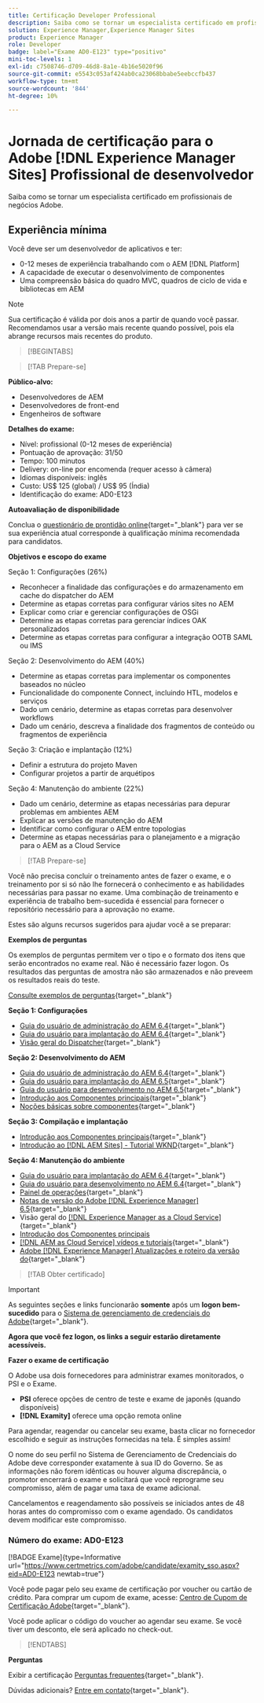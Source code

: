 ```yaml
---
title: Certificação Developer Professional
description: Saiba como se tornar um especialista certificado em profissionais de negócios Adobe no [!DNL Experience Manager Sites].
solution: Experience Manager,Experience Manager Sites
product: Experience Manager
role: Developer
badge: label="Exame AD0-E123" type="positivo"
mini-toc-levels: 1
exl-id: c7508746-d709-46d8-8a1e-4b16e5020f96
source-git-commit: e5543c053af424ab0ca23068bbabe5eebccfb437
workflow-type: tm+mt
source-wordcount: '844'
ht-degree: 10%

---
```


# Jornada de certificação para o Adobe [!DNL Experience Manager Sites] Profissional de desenvolvedor

Saiba como se tornar um especialista certificado em profissionais de negócios Adobe.

## Experiência mínima

Você deve ser um desenvolvedor de aplicativos e ter:

* 0-12 meses de experiência trabalhando com o AEM [!DNL Platform]
* A capacidade de executar o desenvolvimento de componentes
* Uma compreensão básica do quadro MVC, quadros de ciclo de vida e bibliotecas em AEM

>[!NOTE]
>
>Sua certificação é válida por dois anos a partir de quando você passar. Recomendamos usar a versão mais recente quando possível, pois ela abrange recursos mais recentes do produto.

>[!BEGINTABS]

>[!TAB Prepare-se]

**Público-alvo:**

* Desenvolvedores de AEM
* Desenvolvedores de front-end
* Engenheiros de software

**Detalhes do exame:**

* Nível: profissional (0-12 meses de experiência)
* Pontuação de aprovação: 31/50
* Tempo: 100 minutos
* Delivery: on-line por encomenda (requer acesso à câmera)
* Idiomas disponíveis: inglês
* Custo: US$ 125 (global) / US$ 95 (Índia)
* Identificação do exame: AD0-E123

**Autoavaliação de disponibilidade**

Conclua o [questionário de prontidão online](https://scorpion.caveon.com/launchpad/ad-q-e123-readiness-questionnaire-for-adobe-experience-manager-sites-developer-professional-exam){target="_blank"} para ver se sua experiência atual corresponde à qualificação mínima recomendada para candidatos.

**Objetivos e escopo do exame**

Seção 1: Configurações (26%)

* Reconhecer a finalidade das configurações e do armazenamento em cache do dispatcher do AEM
* Determine as etapas corretas para configurar vários sites no AEM
* Explicar como criar e gerenciar configurações de OSGi
* Determine as etapas corretas para gerenciar índices OAK personalizados
* Determine as etapas corretas para configurar a integração OOTB SAML ou IMS

Seção 2: Desenvolvimento do AEM (40%)

* Determine as etapas corretas para implementar os componentes baseados no núcleo
* Funcionalidade do componente Connect, incluindo HTL, modelos e serviços
* Dado um cenário, determine as etapas corretas para desenvolver workflows
* Dado um cenário, descreva a finalidade dos fragmentos de conteúdo ou fragmentos de experiência

Seção 3: Criação e implantação (12%)

* Definir a estrutura do projeto Maven
* Configurar projetos a partir de arquétipos

Seção 4: Manutenção do ambiente (22%)

* Dado um cenário, determine as etapas necessárias para depurar problemas em ambientes AEM
* Explicar as versões de manutenção do AEM
* Identificar como configurar o AEM entre topologias
* Determine as etapas necessárias para o planejamento e a migração para o AEM as a Cloud Service

>[!TAB Prepare-se]

Você não precisa concluir o treinamento antes de fazer o exame, e o treinamento por si só não lhe fornecerá o conhecimento e as habilidades necessárias para passar no exame. Uma combinação de treinamento e experiência de trabalho bem-sucedida é essencial para fornecer o repositório necessário para a aprovação no exame.

Estes são alguns recursos sugeridos para ajudar você a se preparar:

**Exemplos de perguntas**

Os exemplos de perguntas permitem ver o tipo e o formato dos itens que serão encontrados no exame real. Não é necessário fazer logon. Os resultados das perguntas de amostra não são armazenados e não preveem os resultados reais do teste.

[Consulte exemplos de perguntas](https://scorpion.caveon.com/launchpad/ad3-e123-adobe-experience-manager-sites-developer-professional-sample-questions){target="_blank"}

**Seção 1: Configurações**

* [Guia do usuário de administração do AEM 6.4](https://experienceleague.adobe.com/docs/experience-manager-64/administering/home.html){target="_blank"}
* [Guia do usuário para implantação do AEM 6.4](https://experienceleague.adobe.com/docs/experience-manager-64/deploying/home.html){target="_blank"}
* [Visão geral do Dispatcher](https://docs.adobe.com/content/help/pt-BR/experience-cloud/user-guides/home.translate.html){target="_blank"}

**Seção 2: Desenvolvimento do AEM**

* [Guia do usuário de administração do AEM 6.4](https://experienceleague.adobe.com/docs/experience-manager-64/administering/home.html){target="_blank"}
* [Guia do usuário para implantação do AEM 6.5](https://experienceleague.adobe.com/docs/experience-manager-65/deploying/home.html){target="_blank"}
* [Guia do usuário para desenvolvimento no AEM 6.5](https://experienceleague.adobe.com/docs/experience-manager-65/developing/home.html){target="_blank"}
* [Introdução aos Componentes principais](https://experienceleague.adobe.com/docs/experience-manager-core-components/using/introduction.html?lang=pt-BR){target="_blank"}
* [Noções básicas sobre componentes](https://experienceleague.adobe.com/docs/experience-manager-learn/getting-started-wknd-tutorial-develop/project-archetype/component-basics.html){target="_blank"}

**Seção 3: Compilação e implantação**

* [Introdução aos Componentes principais](https://experienceleague.adobe.com/docs/experience-manager-core-components/using/introduction.html?lang=pt-BR){target="_blank"}
* [Introdução ao [!DNL AEM Sites] - Tutorial WKND](https://experienceleague.adobe.com/docs/experience-manager-learn/getting-started-wknd-tutorial-develop/overview.html?lang=pt-BR){target="_blank"}


**Seção 4: Manutenção do ambiente**

* [Guia do usuário para implantação do AEM 6.4](https://experienceleague.adobe.com/docs/experience-manager-64/deploying/home.html){target="_blank"}
* [Guia do usuário para desenvolvimento no AEM 6.4](https://experienceleague.adobe.com/docs/experience-manager-64/developing/home.html){target="_blank"}
* [Painel de operações](https://experienceleague.adobe.com/docs/experience-manager-65/administering/operations/operations-dashboard.html#automated-maintenance-tasks){target="_blank"}
* [Notas de versão do Adobe [!DNL Experience Manager] 6.5](https://experienceleague.adobe.com/docs/experience-manager-65/release-notes/service-pack/sp-release-notes.html?lang=pt-BR){target="_blank"}
* Visão geral do [[!DNL Experience Manager as a Cloud Service] ](https://experienceleague.adobe.com/docs/experience-manager-cloud-service/content/home.html?lang=pt-BR){target="_blank"}
* [Introdução dos Componentes principais](https://experienceleague.adobe.com/docs/experience-manager-core-components/using/introduction.html?lang=pt-BR)
* [[!DNL AEM as Cloud Service] vídeos e tutoriais](https://experienceleague.adobe.com/docs/experience-manager-learn/cloud-service/overview.html?lang=pt-BR){target="_blank"}
* [Adobe [!DNL Experience Manager] Atualizações e roteiro da versão do](https://experienceleague.adobe.com/docs/experience-manager-release-information/aem-release-updates/home.html?lang=pt-BR){target="_blank"}

>[!TAB Obter certificado]

>[!IMPORTANT]
>
>As seguintes seções e links funcionarão **somente**  após um **logon bem-sucedido** para o [Sistema de gerenciamento de credenciais do Adobe](https://www.certmetrics.com/adobe){target="_blank"}.


**Agora que você fez logon, os links a seguir estarão diretamente acessíveis.**

**Fazer o exame de certificação**

O Adobe usa dois fornecedores para administrar exames monitorados, o PSI e o Exame.

* **PSI** oferece opções de centro de teste e exame de japonês (quando disponíveis)
* **[!DNL Examity]** oferece uma opção remota online

Para agendar, reagendar ou cancelar seu exame, basta clicar no fornecedor escolhido e seguir as instruções fornecidas na tela. É simples assim!

O nome do seu perfil no Sistema de Gerenciamento de Credenciais do Adobe deve corresponder exatamente à sua ID do Governo. Se as informações não forem idênticas ou houver alguma discrepância, o promotor encerrará o exame e solicitará que você reprograme seu compromisso, além de pagar uma taxa de exame adicional.

Cancelamentos e reagendamento são possíveis se iniciados antes de 48 horas antes do compromisso com o exame agendado. Os candidatos devem modificar este compromisso.

### Número do exame: AD0-E123

[!BADGE Exame]{type=Informative url="https://www.certmetrics.com/adobe/candidate/examity_sso.aspx?eid=AD0-E123 newtab=true"}

Você pode pagar pelo seu exame de certificação por voucher ou cartão de crédito. Para comprar um cupom de exame, acesse: [Centro de Cupom de Certificação Adobe](https://market.xvoucher.com/adobe/global){target="_blank"}.

Você pode aplicar o código do voucher ao agendar seu exame. Se você tiver um desconto, ele será aplicado no check-out.

>[!ENDTABS]

**Perguntas**

Exibir a certificação [Perguntas frequentes](https://experienceleague.adobe.com/docs/certification/certification/faq.html){target="_blank"}.

Dúvidas adicionais? [Entre em contato](mailto:certif@adobe.com){target="_blank"}.
